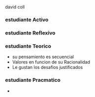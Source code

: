 # 
david coll
### estudiante Activo
### estudiante Reflexivo
### estudiante Teorico
* su pensamiento es secuencial
* Valores en funcion de su Racionalidad
* Le gustan los desafios justificados 
### estudiante Pracmatico
* 
<!--stackedit_data:
eyJoaXN0b3J5IjpbLTEyMzI4MTMxMjAsNDExNTUwNTc4LC0xOD
IzNDIzMzgxXX0=
-->
